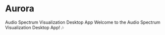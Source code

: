 # Aurora
Audio Spectrum Visualization Desktop App Welcome to the Audio Spectrum Visualization Desktop App! 🎶
